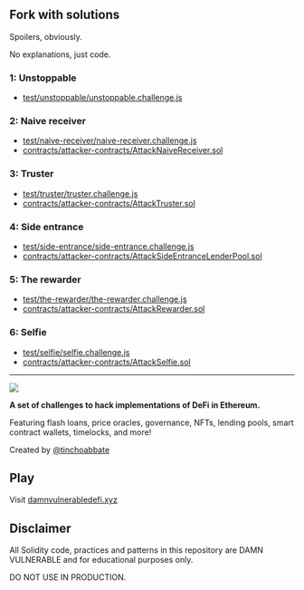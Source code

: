 ## Fork with solutions

Spoilers, obviously.

No explanations, just code.

### 1: Unstoppable

- [test/unstoppable/unstoppable.challenge.js](test/unstoppable/unstoppable.challenge.js)

### 2: Naive receiver

- [test/naive-receiver/naive-receiver.challenge.js](test/naive-receiver/naive-receiver.challenge.js)
- [contracts/attacker-contracts/AttackNaiveReceiver.sol](contracts/attacker-contracts/AttackNaiveReceiver.sol)

### 3: Truster

- [test/truster/truster.challenge.js](test/truster/truster.challenge.js)
- [contracts/attacker-contracts/AttackTruster.sol](contracts/attacker-contracts/AttackTruster.sol)

### 4: Side entrance

- [test/side-entrance/side-entrance.challenge.js](test/side-entrance/side-entrance.challenge.js)
- [contracts/attacker-contracts/AttackSideEntranceLenderPool.sol](contracts/attacker-contracts/AttackSideEntranceLenderPool.sol)


### 5: The rewarder

- [test/the-rewarder/the-rewarder.challenge.js](test/the-rewarder/the-rewarder.challenge.js)
- [contracts/attacker-contracts/AttackRewarder.sol](contracts/attacker-contracts/AttackRewarder.sol)

### 6: Selfie

- [test/selfie/selfie.challenge.js](test/selfie/selfie.challenge.js)
- [contracts/attacker-contracts/AttackSelfie.sol](contracts/attacker-contracts/AttackSelfie.sol)


------------------------------------------------------------------------------------


![](cover.png)

**A set of challenges to hack implementations of DeFi in Ethereum.**

Featuring flash loans, price oracles, governance, NFTs, lending pools, smart contract wallets, timelocks, and more!

Created by [@tinchoabbate](https://twitter.com/tinchoabbate)

## Play

Visit [damnvulnerabledefi.xyz](https://damnvulnerabledefi.xyz)

## Disclaimer

All Solidity code, practices and patterns in this repository are DAMN VULNERABLE and for educational purposes only.

DO NOT USE IN PRODUCTION.

